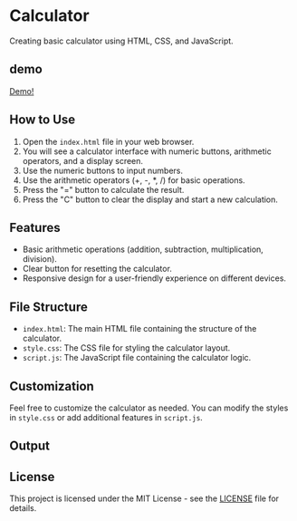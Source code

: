# Calculator

Creating basic calculator using HTML, CSS, and JavaScript.

## demo

[Demo!]()

## How to Use

1. Open the `index.html` file in your web browser.
2. You will see a calculator interface with numeric buttons, arithmetic operators, and a display screen.
3. Use the numeric buttons to input numbers.
4. Use the arithmetic operators (+, -, *, /) for basic operations.
5. Press the "=" button to calculate the result.
6. Press the "C" button to clear the display and start a new calculation.

## Features

- Basic arithmetic operations (addition, subtraction, multiplication, division).
- Clear button for resetting the calculator.
- Responsive design for a user-friendly experience on different devices.

## File Structure

- `index.html`: The main HTML file containing the structure of the calculator.
- `style.css`: The CSS file for styling the calculator layout.
- `script.js`: The JavaScript file containing the calculator logic.

## Customization

Feel free to customize the calculator as needed. You can modify the styles in `style.css` or add additional features in `script.js`.

## Output



## License

This project is licensed under the MIT License - see the [LICENSE](LICENSE) file for details.

